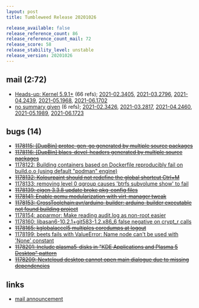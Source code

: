 ```yaml
---
layout: post
title: Tumbleweed Release 20201026

release_available: false
release_reference_count: 86
release_reference_count_mail: 72
release_score: 58
release_stability_level: unstable
release_version: 20201026
---
```


## mail (2:72)

- [Heads-up: Kernel 5.9.1+](https://github.com/boombatower/tumbleweed-review/issues/10) (66 refs); [2021-02.3405](https://github.com/boombatower/tumbleweed-review/issues/10), [2021-03.2796](https://github.com/boombatower/tumbleweed-review/issues/10), [2021-04.2439](https://github.com/boombatower/tumbleweed-review/issues/10), [2021-05.1968](https://github.com/boombatower/tumbleweed-review/issues/10), [2021-06.1702](https://github.com/boombatower/tumbleweed-review/issues/10)
- [no summary given](https://github.com/boombatower/tumbleweed-review/issues/10) (6 refs); [2021-02.3426](https://github.com/boombatower/tumbleweed-review/issues/10), [2021-03.2817](https://github.com/boombatower/tumbleweed-review/issues/10), [2021-04.2460](https://github.com/boombatower/tumbleweed-review/issues/10), [2021-05.1989](https://github.com/boombatower/tumbleweed-review/issues/10), [2021-06.1723](https://github.com/boombatower/tumbleweed-review/issues/10)

## bugs (14)

<!--more-->

- ~~[1178115: \[DupBin\] protoc-gen-go generated by multiple source packages](https://bugzilla.opensuse.org/show_bug.cgi?id=1178115)~~
- ~~[1178116: \[DupBin\] blacs-devel-headers generated by multiple source packages](https://bugzilla.opensuse.org/show_bug.cgi?id=1178116)~~
- [1178122: Building containers based on Dockerfile reproducibly fail on build.o.o (using default "podman" engine)](https://bugzilla.opensuse.org/show_bug.cgi?id=1178122)
- ~~[1178132: Kolourpaint should not redefine the global shortcut Ctrl+M](https://bugzilla.opensuse.org/show_bug.cgi?id=1178132)~~
- [1178133: removing level 0 qgroup causes 'btrfs subvolume show' to fail](https://bugzilla.opensuse.org/show_bug.cgi?id=1178133)
- ~~[1178139: eigen 3.3.8 update broke pkg-config files](https://bugzilla.opensuse.org/show_bug.cgi?id=1178139)~~
- ~~[1178141: Enable qemu modularization with virt-manager tweak](https://bugzilla.opensuse.org/show_bug.cgi?id=1178141)~~
- ~~[1178153: CrossToolchain:avr/arduino-builder: arduino-builder executable not found building project](https://bugzilla.opensuse.org/show_bug.cgi?id=1178153)~~
- [1178154: apparmor: Make reading audit.log as non-root easier](https://bugzilla.opensuse.org/show_bug.cgi?id=1178154)
- [1178160: libasan6-10.2.1+git583-1.2.x86_6 false negative on crypt_r calls](https://bugzilla.opensuse.org/show_bug.cgi?id=1178160)
- ~~[1178165: kglobalaccel5 multiples coredumps at logout](https://bugzilla.opensuse.org/show_bug.cgi?id=1178165)~~
- [1178199: beets fails with ValueError: Name node can't be used with 'None' constant](https://bugzilla.opensuse.org/show_bug.cgi?id=1178199)
- ~~[1178201: Include plasma5-disks in "KDE Applications and Plasma 5 Desktop" pattern](https://bugzilla.opensuse.org/show_bug.cgi?id=1178201)~~
- ~~[1178209: Nextcloud desktop cannot open main dialogue due to missing dependencies](https://bugzilla.opensuse.org/show_bug.cgi?id=1178209)~~



## links

- [mail announcement](https://github.com/boombatower/tumbleweed-review/issues/10)
